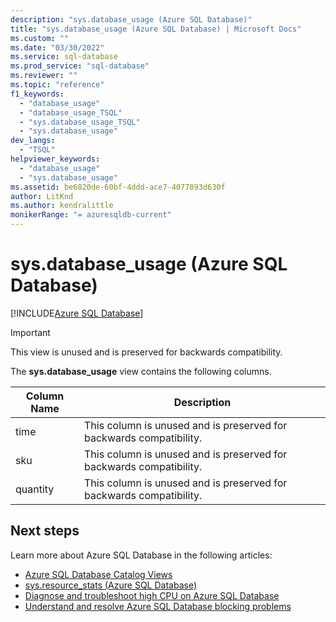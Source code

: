 ```yaml
---
description: "sys.database_usage (Azure SQL Database)"
title: "sys.database_usage (Azure SQL Database) | Microsoft Docs"
ms.custom: ""
ms.date: "03/30/2022"
ms.service: sql-database
ms.prod_service: "sql-database"
ms.reviewer: ""
ms.topic: "reference"
f1_keywords: 
  - "database_usage"
  - "database_usage_TSQL"
  - "sys.database_usage_TSQL"
  - "sys.database_usage"
dev_langs: 
  - "TSQL"
helpviewer_keywords: 
  - "database_usage"
  - "sys.database_usage"
ms.assetid: be6820de-60bf-4ddd-ace7-4077893d630f
author: LitKnd
ms.author: kendralittle
monikerRange: "= azuresqldb-current"
---
```

# sys.database_usage (Azure SQL Database)
[!INCLUDE[Azure SQL Database](../../includes/applies-to-version/asdb.md)]

>[!IMPORTANT]
> This view is unused and is preserved for backwards compatibility.
  
 The **sys.database_usage** view contains the following columns.  
  
|Column Name|Description|  
|-----------------|-----------------|  
|time|This column is unused and is preserved for backwards compatibility.|  
|sku|This column is unused and is preserved for backwards compatibility.|  
|quantity|This column is unused and is preserved for backwards compatibility.|  
 
## Next steps

Learn more about Azure SQL Database in the following articles:

- [Azure SQL Database Catalog Views](azure-sql-database-catalog-views.md)
- [sys.resource_stats (Azure SQL Database)](sys-resource-stats-azure-sql-database.md)
- [Diagnose and troubleshoot high CPU on Azure SQL Database](/azure/azure-sql/database/high-cpu-diagnose-troubleshoot)
- [Understand and resolve Azure SQL Database blocking problems](/azure/azure-sql/database/understand-resolve-blocking)